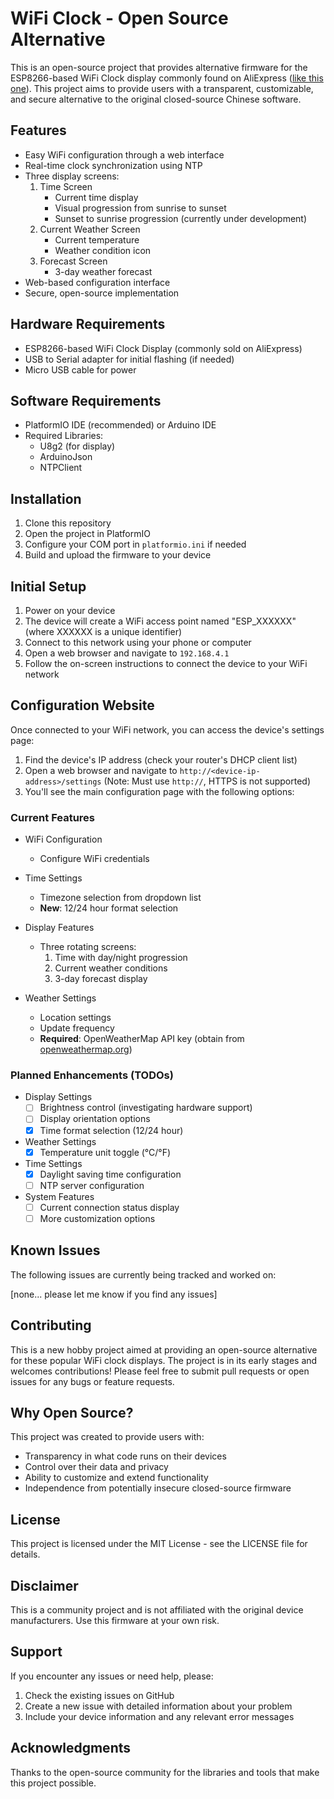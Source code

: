 # WiFi Clock - Open Source Alternative

This is an open-source project that provides alternative firmware for the ESP8266-based WiFi Clock display commonly found on AliExpress ([like this one](https://www.aliexpress.us/item/3256806715737170.html)). This project aims to provide users with a transparent, customizable, and secure alternative to the original closed-source Chinese software.

## Features

- Easy WiFi configuration through a web interface
- Real-time clock synchronization using NTP
- Three display screens:
  1. Time Screen
     - Current time display
     - Visual progression from sunrise to sunset
     - Sunset to sunrise progression (currently under development)
  2. Current Weather Screen
     - Current temperature
     - Weather condition icon
  3. Forecast Screen
     - 3-day weather forecast
- Web-based configuration interface
- Secure, open-source implementation

## Hardware Requirements

- ESP8266-based WiFi Clock Display (commonly sold on AliExpress)
- USB to Serial adapter for initial flashing (if needed)
- Micro USB cable for power

## Software Requirements

- PlatformIO IDE (recommended) or Arduino IDE
- Required Libraries:
  - U8g2 (for display)
  - ArduinoJson
  - NTPClient

## Installation

1. Clone this repository
2. Open the project in PlatformIO
3. Configure your COM port in `platformio.ini` if needed
4. Build and upload the firmware to your device

## Initial Setup

1. Power on your device
2. The device will create a WiFi access point named "ESP_XXXXXX" (where XXXXXX is a unique identifier)
3. Connect to this network using your phone or computer
4. Open a web browser and navigate to `192.168.4.1`
5. Follow the on-screen instructions to connect the device to your WiFi network

## Configuration Website

Once connected to your WiFi network, you can access the device's settings page:

1. Find the device's IP address (check your router's DHCP client list)
2. Open a web browser and navigate to `http://<device-ip-address>/settings` (Note: Must use `http://`, HTTPS is not supported)
3. You'll see the main configuration page with the following options:

### Current Features

- WiFi Configuration
  - Configure WiFi credentials

- Time Settings
  - Timezone selection from dropdown list
  - **New**: 12/24 hour format selection

- Display Features
  - Three rotating screens:
    1. Time with day/night progression
    2. Current weather conditions
    3. 3-day forecast display

- Weather Settings
  - Location settings
  - Update frequency
  - **Required**: OpenWeatherMap API key (obtain from [openweathermap.org](https://openweathermap.org/))

### Planned Enhancements (TODOs)

- Display Settings
  - [ ] Brightness control (investigating hardware support)
  - [ ] Display orientation options
  - [x] Time format selection (12/24 hour)
  
- Weather Settings
  - [x] Temperature unit toggle (°C/°F)

- Time Settings
  - [x] Daylight saving time configuration
  - [ ] NTP server configuration

- System Features
  - [ ] Current connection status display
  - [ ] More customization options

## Known Issues

The following issues are currently being tracked and worked on:

[none... please let me know if you find any issues]

## Contributing

This is a new hobby project aimed at providing an open-source alternative for these popular WiFi clock displays. The project is in its early stages and welcomes contributions! Please feel free to submit pull requests or open issues for any bugs or feature requests.

## Why Open Source?

This project was created to provide users with:
- Transparency in what code runs on their devices
- Control over their data and privacy
- Ability to customize and extend functionality
- Independence from potentially insecure closed-source firmware

## License

This project is licensed under the MIT License - see the LICENSE file for details.

## Disclaimer

This is a community project and is not affiliated with the original device manufacturers. Use this firmware at your own risk.

## Support

If you encounter any issues or need help, please:
1. Check the existing issues on GitHub
2. Create a new issue with detailed information about your problem
3. Include your device information and any relevant error messages

## Acknowledgments

Thanks to the open-source community for the libraries and tools that make this project possible. 